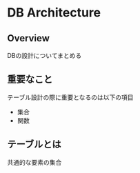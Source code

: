 # DB Architecture

## Overview

DBの設計についてまとめる

## 重要なこと

テーブル設計の際に重要となるのは以下の項目

- 集合
- 関数

## テーブルとは

共通的な要素の集合
